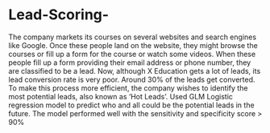 # Lead-Scoring-
The company markets its courses on several websites and search engines like Google.
Once these people land on the website, they might browse the courses or fill up a form for the course or watch some videos.
When these people fill up a form providing their email address or phone number, they are classified to be a lead. 
Now, although X Education gets a lot of leads, its lead conversion rate is very poor.
Around 30% of the leads get converted. To make this process more efficient, the company wishes to identify the most potential leads, also known as ‘Hot Leads’.
Used GLM Logistic regression model to predict who and all could be the potential leads in the future.
The model performed well with the sensitivity and specificity score > 90%

